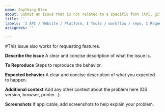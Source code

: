 ```yaml
---
name: Anything Else
about: Submit an issue that is not related to a specific font (API, github repo, website…)
title: ''
labels: 'I API / Website / Platform, I Tools / workflow / repo, I Request'
assignees: ''

---
```


#This issue also works for requesting features. 

**Describe the issue**
A clear and concise description of what the issue is.

**To Reproduce**
Steps to reproduce the behavior.

**Expected behavior**
A clear and concise description of what you expected to happen.

**Additional context**
Add any other context about the problem here (OS version, browser, printer…)

**Screenshots**
If applicable, add screenshots to help explain your problem.
